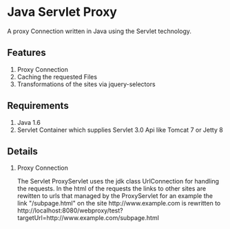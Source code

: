 <h1>Java Servlet Proxy</h1>

<p>A proxy Connection written in Java using the Servlet technology.</p>

<h2>Features</h2>

<ol>
<li>Proxy Connection</li>
<li>Caching the requested Files</li>
<li>Transformations of the sites via jquery-selectors</li>
</ol>

<h2>Requirements</h2>

<ol>
<li>Java 1.6</li>
<li>Servlet Container which supplies Servlet 3.0 Api like Tomcat 7 or Jetty 8</li>
</ol>

<h2>Details</h2>

<ol>
<li><p>Proxy Connection</p>

<p>The Servlet ProxyServlet uses the jdk class UrlConnection for handling the requests. In the html of the requests the links to other sites are rewitten to urls that managed by the ProxyServlet for an example the link "/subpage.html" on the site http://www.example.com is rewritten to http://localhost:8080/webproxy/test?targetUrl=http://www.example.com/subpage.html</p></li>
</ol>
